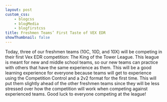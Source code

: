 ```yaml
--- 
layout: post
custom_css: 
    - blogcss
    - blogMedia
    - blogfirstcss
title: Freshmen Teams’ First Taste of VEX EDR
showThumbnail: false
---
```


Today, three of our freshmen teams (10C, 10D, and 10X) will be competing in their first Vex EDR competition: The King of the Tower League. This league is meant for new and middle school teams, so our new teams can practice with others that have the same experience as them. This will be a good learning experience for everyone because teams will get to experience using the Competition Control and a 2v2 format for the first time. This will put them slightly ahead of the other freshmen teams since they will be less stressed over how the competition will work when competing against experienced teams. Good luck to everyone competing at the league!